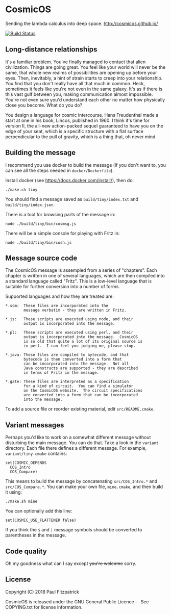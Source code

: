 CosmicOS
========

Sending the lambda calculus into deep space.  http://cosmicos.github.io/

[![Build Status](https://travis-ci.org/paulfitz/cosmicos.svg?branch=master)](https://travis-ci.org/paulfitz/cosmicos)

Long-distance relationships
----------------------------

It's a familiar problem. You've finally managed to contact that alien 
civilization. Things are going great. You feel like your world will 
never be the same, that whole new realms of possibilities are opening up 
before your eyes. Then, inevitably, a hint of strain starts to creep into 
your relationship. You find that you don't really have all that much in 
common. Heck, sometimes it feels like you're not even in the same 
galaxy. It's as if there is this vast gulf between you, making communication 
almost impossible. You're not even sure you'd understand each other no matter 
how physically close you become. What do you do?

You design a language for cosmic intercourse. Hans Freudenthal made a start at 
one in his book, Lincos, published in 1960. I think it's time for version II, 
the all-new action-packed sequel guaranteed to have you on the edge of your 
seat, which is a specific structure with a flat surface perpendicular to the 
pull of gravity, which is a thing that, oh never mind.

Building the message
--------------------

I recommend you use docker to build the message (if you don't want to, you can see
all the steps needed in `docker/Dockerfile`).

Install docker (see https://docs.docker.com/install/), then do:

```
./make.sh tiny
```

You should find a message saved as `build/tiny/index.txt` and
`build/tiny/index.json`.

There is a tool for browsing parts of the message in:
```
node ./build/tiny/bin/cosmsg.js
```

There will be a simple console for playing with Fritz in:
```
node ./build/tiny/bin/cosh.js
```

Message source code
-------------------

The CosmicOS message is assempled from a series of "chapters".
Each chapter is written in one of several languages, which are
then compiled into a standard language called "Fritz".  This
is a low-level language that is suitable for further conversion
into a number of forms.

Supported languages and how they are treated are:

    *.scm:  These files are incorporated into the
            message verbatim - they are written in Fritz.

    *.js:   These scripts are executed using node, and their
            output is incorporated into the message.

    *.pl:   These scripts are executed using perl, and their
            output is incorporated into the message.  CosmicOS
            is so old that quite a lot of its original source is
            in perl.  I can feel you judging me, please stop.

    *.java: These files are compiled to bytecode, and that
            bytecode is then converted into a form that
            can be incorporated into the message.  Not all
            Java constructs are supported - they are described
            in terms of Fritz in the message.

    *.gate: These files are interpreted as a specification
            for a kind of circuit.  You can find a simulator
            on the CosmicOS website.  The circuit specifications
            are converted into a form that can be incorporated
            into the message.

To add a source file or reorder existing material, edit `src/README.cmake`.

Variant messages
----------------

Perhaps you'd like to work on a somewhat different message without disturbing
the main message.  You can do that.  Take a look in the `variant` directory.
Each file there defines a different message.  For example, `variant/tiny.cmake`
contains:

```
set(COSMIC_DEPENDS
  COS_Intro
  COS_Compare)
```

This means to build the message by concatenating `src/COS_Intro.*` and `src/COS_Compare.*`.
You can make your own file, `mine.cmake`, and then build it using:

```
./make.sh mine
```

You can optionally add this line:
```
set(COSMIC_USE_FLATTENER false)
```
If you think the `$` and `|` message symbols should be converted to parentheses in the message.

Code quality
------------

Oh my goodness what can I say except <s>you're welcome</s> sorry.

License
-------

Copyright (C) 2018 Paul Fitzpatrick

CosmicOS is released under the GNU General Public Licence --
See COPYING.txt for license information.
